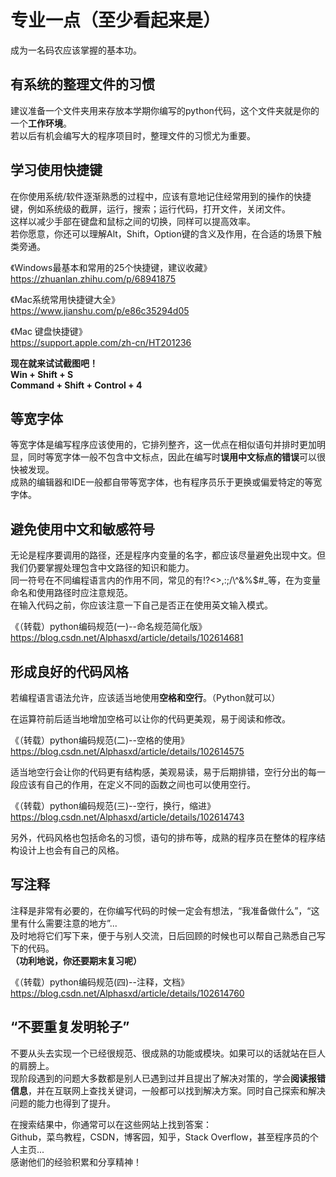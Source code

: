 # 专业一点（至少看起来是）
成为一名码农应该掌握的基本功。  

## 有系统的整理文件的习惯
建议准备一个文件夹用来存放本学期你编写的python代码，这个文件夹就是你的一个**工作环境**。  
若以后有机会编写大的程序项目时，整理文件的习惯尤为重要。  

## 学习使用快捷键
在你使用系统/软件逐渐熟悉的过程中，应该有意地记住经常用到的操作的快捷键，例如系统级的截屏，运行，搜索；运行代码，打开文件，关闭文件。  
这样以减少手部在键盘和鼠标之间的切换，同样可以提高效率。  
若你愿意，你还可以理解Alt，Shift，Option键的含义及作用，在合适的场景下触类旁通。  

《Windows最基本和常用的25个快捷键，建议收藏》  
https://zhuanlan.zhihu.com/p/68941875  

《Mac系统常用快捷键大全》  
https://www.jianshu.com/p/e86c35294d05  

《Mac 键盘快捷键》  
https://support.apple.com/zh-cn/HT201236  

**现在就来试试截图吧！**  
**Win + Shift + S**  
**Command + Shift + Control + 4**  

## 等宽字体
等宽字体是编写程序应该使用的，它排列整齐，这一优点在相似语句并排时更加明显，同时等宽字体一般不包含中文标点，因此在编写时**误用中文标点的错误**可以很快被发现。  
成熟的编辑器和IDE一般都自带等宽字体，也有程序员乐于更换或偏爱特定的等宽字体。  

## 避免使用中文和敏感符号
无论是程序要调用的路径，还是程序内变量的名字，都应该尽量避免出现中文。但我们仍要掌握处理包含中文路径的知识和能力。  
同一符号在不同编程语言内的作用不同，常见的有!?<>,:;/\\^&%$#\_等，在为变量命名和使用路径时应注意规范。  
在输入代码之前，你应该注意一下自己是否正在使用英文输入模式。

《（转载）python编码规范(一)--命名规范简化版》  
https://blog.csdn.net/Alphasxd/article/details/102614681  

## 形成良好的代码风格
若编程语言语法允许，应该适当地使用**空格和空行**。（Python就可以）  
  
在运算符前后适当地增加空格可以让你的代码更美观，易于阅读和修改。  

《（转载）python编码规范(二)--空格的使用》  
https://blog.csdn.net/Alphasxd/article/details/102614575  

适当地空行会让你的代码更有结构感，美观易读，易于后期排错，空行分出的每一段应该有自己的作用，在定义不同的函数之间也可以使用空行。  

《（转载）python编码规范(三)--空行，换行，缩进》  
https://blog.csdn.net/Alphasxd/article/details/102614743  

另外，代码风格也包括命名的习惯，语句的排布等，成熟的程序员在整体的程序结构设计上也会有自己的风格。  

## 写注释
注释是非常有必要的，在你编写代码的时候一定会有想法，“我准备做什么”，“这里有什么需要注意的地方”...  
及时地将它们写下来，便于与别人交流，日后回顾的时候也可以帮自己熟悉自己写下的代码。  
**（功利地说，你还要期末复习呢）**  

《（转载）python编码规范(四)--注释，文档》  
https://blog.csdn.net/Alphasxd/article/details/102614760

## “不要重复发明轮子”
不要从头去实现一个已经很规范、很成熟的功能或模块。如果可以的话就站在巨人的肩膀上。  
现阶段遇到的问题大多数都是别人已遇到过并且提出了解决对策的，学会**阅读报错信息**，并在互联网上查找关键词，一般都可以找到解决方案。同时自己探索和解决问题的能力也得到了提升。  

在搜索结果中，你通常可以在这些网站上找到答案：  
Github，菜鸟教程，CSDN，博客园，知乎，Stack Overflow，甚至程序员的个人主页...  
感谢他们的经验积累和分享精神！  
